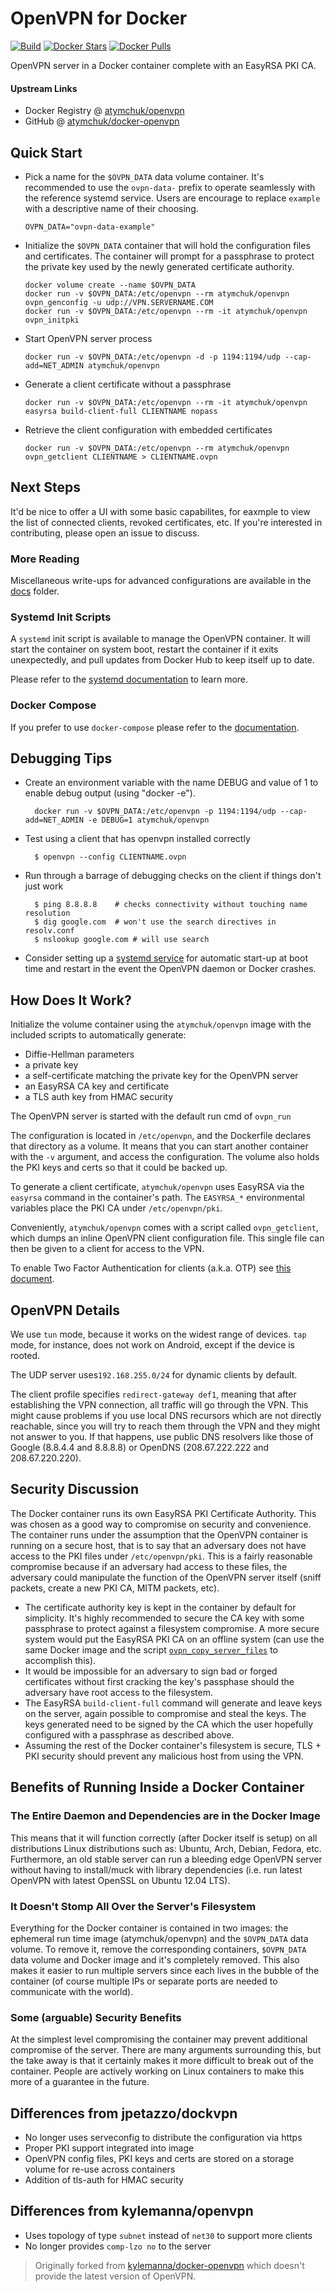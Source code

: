 # OpenVPN for Docker

[![Build](https://github.com/atymchuk/docker-openvpn/actions/workflows/build.yml/badge.svg)](https://github.com/atymchuk/docker-openvpn/actions/workflows/build.yml)
[![Docker Stars](https://img.shields.io/docker/stars/atymchuk/openvpn.svg)](https://hub.docker.com/r/atymchuk/openvpn/)
[![Docker Pulls](https://img.shields.io/docker/pulls/atymchuk/openvpn.svg)](https://hub.docker.com/r/atymchuk/openvpn/)

OpenVPN server in a Docker container complete with an EasyRSA PKI CA.

#### Upstream Links

- Docker Registry @ [atymchuk/openvpn](https://hub.docker.com/r/atymchuk/openvpn/)
- GitHub @ [atymchuk/docker-openvpn](https://github.com/atymchuk/docker-openvpn)

## Quick Start

- Pick a name for the `$OVPN_DATA` data volume container. It's recommended to
  use the `ovpn-data-` prefix to operate seamlessly with the reference systemd
  service. Users are encourage to replace `example` with a descriptive name of
  their choosing.

      OVPN_DATA="ovpn-data-example"

- Initialize the `$OVPN_DATA` container that will hold the configuration files
  and certificates. The container will prompt for a passphrase to protect the
  private key used by the newly generated certificate authority.

      docker volume create --name $OVPN_DATA
      docker run -v $OVPN_DATA:/etc/openvpn --rm atymchuk/openvpn ovpn_genconfig -u udp://VPN.SERVERNAME.COM
      docker run -v $OVPN_DATA:/etc/openvpn --rm -it atymchuk/openvpn ovpn_initpki

- Start OpenVPN server process

      docker run -v $OVPN_DATA:/etc/openvpn -d -p 1194:1194/udp --cap-add=NET_ADMIN atymchuk/openvpn

- Generate a client certificate without a passphrase

      docker run -v $OVPN_DATA:/etc/openvpn --rm -it atymchuk/openvpn easyrsa build-client-full CLIENTNAME nopass

- Retrieve the client configuration with embedded certificates

      docker run -v $OVPN_DATA:/etc/openvpn --rm atymchuk/openvpn ovpn_getclient CLIENTNAME > CLIENTNAME.ovpn

## Next Steps

It'd be nice to offer a UI with some basic capabilites, for eaxmple to view the list of connected clients, revoked
certificates, etc. If you're interested in contributing, please open an issue to discuss.

### More Reading

Miscellaneous write-ups for advanced configurations are available in the [docs](docs) folder.

### Systemd Init Scripts

A `systemd` init script is available to manage the OpenVPN container. It will
start the container on system boot, restart the container if it exits
unexpectedly, and pull updates from Docker Hub to keep itself up to date.

Please refer to the [systemd documentation](docs/systemd.md) to learn more.

### Docker Compose

If you prefer to use `docker-compose` please refer to the [documentation](docs/docker-compose.md).

## Debugging Tips

- Create an environment variable with the name DEBUG and value of 1 to enable debug output (using "docker -e").

        docker run -v $OVPN_DATA:/etc/openvpn -p 1194:1194/udp --cap-add=NET_ADMIN -e DEBUG=1 atymchuk/openvpn

- Test using a client that has openvpn installed correctly

        $ openvpn --config CLIENTNAME.ovpn

- Run through a barrage of debugging checks on the client if things don't just work

        $ ping 8.8.8.8    # checks connectivity without touching name resolution
        $ dig google.com  # won't use the search directives in resolv.conf
        $ nslookup google.com # will use search

- Consider setting up a [systemd service](/docs/systemd.md) for automatic
  start-up at boot time and restart in the event the OpenVPN daemon or Docker
  crashes.

## How Does It Work?

Initialize the volume container using the `atymchuk/openvpn` image with the
included scripts to automatically generate:

- Diffie-Hellman parameters
- a private key
- a self-certificate matching the private key for the OpenVPN server
- an EasyRSA CA key and certificate
- a TLS auth key from HMAC security

The OpenVPN server is started with the default run cmd of `ovpn_run`

The configuration is located in `/etc/openvpn`, and the Dockerfile
declares that directory as a volume. It means that you can start another
container with the `-v` argument, and access the configuration.
The volume also holds the PKI keys and certs so that it could be backed up.

To generate a client certificate, `atymchuk/openvpn` uses EasyRSA via the
`easyrsa` command in the container's path. The `EASYRSA_*` environmental
variables place the PKI CA under `/etc/openvpn/pki`.

Conveniently, `atymchuk/openvpn` comes with a script called `ovpn_getclient`,
which dumps an inline OpenVPN client configuration file. This single file can
then be given to a client for access to the VPN.

To enable Two Factor Authentication for clients (a.k.a. OTP) see [this document](/docs/otp.md).

## OpenVPN Details

We use `tun` mode, because it works on the widest range of devices.
`tap` mode, for instance, does not work on Android, except if the device
is rooted.

The UDP server uses`192.168.255.0/24` for dynamic clients by default.

The client profile specifies `redirect-gateway def1`, meaning that after
establishing the VPN connection, all traffic will go through the VPN.
This might cause problems if you use local DNS recursors which are not
directly reachable, since you will try to reach them through the VPN
and they might not answer to you. If that happens, use public DNS
resolvers like those of Google (8.8.4.4 and 8.8.8.8) or OpenDNS
(208.67.222.222 and 208.67.220.220).

## Security Discussion

The Docker container runs its own EasyRSA PKI Certificate Authority. This was
chosen as a good way to compromise on security and convenience. The container
runs under the assumption that the OpenVPN container is running on a secure
host, that is to say that an adversary does not have access to the PKI files
under `/etc/openvpn/pki`. This is a fairly reasonable compromise because if an
adversary had access to these files, the adversary could manipulate the
function of the OpenVPN server itself (sniff packets, create a new PKI CA, MITM
packets, etc).

- The certificate authority key is kept in the container by default for
  simplicity. It's highly recommended to secure the CA key with some
  passphrase to protect against a filesystem compromise. A more secure system
  would put the EasyRSA PKI CA on an offline system (can use the same Docker
  image and the script [`ovpn_copy_server_files`](/docs/paranoid.md) to accomplish this).
- It would be impossible for an adversary to sign bad or forged certificates
  without first cracking the key's passphase should the adversary have root
  access to the filesystem.
- The EasyRSA `build-client-full` command will generate and leave keys on the
  server, again possible to compromise and steal the keys. The keys generated
  need to be signed by the CA which the user hopefully configured with a passphrase
  as described above.
- Assuming the rest of the Docker container's filesystem is secure, TLS + PKI
  security should prevent any malicious host from using the VPN.

## Benefits of Running Inside a Docker Container

### The Entire Daemon and Dependencies are in the Docker Image

This means that it will function correctly (after Docker itself is setup) on
all distributions Linux distributions such as: Ubuntu, Arch, Debian, Fedora,
etc. Furthermore, an old stable server can run a bleeding edge OpenVPN server
without having to install/muck with library dependencies (i.e. run latest
OpenVPN with latest OpenSSL on Ubuntu 12.04 LTS).

### It Doesn't Stomp All Over the Server's Filesystem

Everything for the Docker container is contained in two images: the ephemeral
run time image (atymchuk/openvpn) and the `$OVPN_DATA` data volume. To remove
it, remove the corresponding containers, `$OVPN_DATA` data volume and Docker
image and it's completely removed. This also makes it easier to run multiple
servers since each lives in the bubble of the container (of course multiple IPs
or separate ports are needed to communicate with the world).

### Some (arguable) Security Benefits

At the simplest level compromising the container may prevent additional
compromise of the server. There are many arguments surrounding this, but the
take away is that it certainly makes it more difficult to break out of the
container. People are actively working on Linux containers to make this more
of a guarantee in the future.

## Differences from jpetazzo/dockvpn

- No longer uses serveconfig to distribute the configuration via https
- Proper PKI support integrated into image
- OpenVPN config files, PKI keys and certs are stored on a storage volume for re-use across containers
- Addition of tls-auth for HMAC security

## Differences from kylemanna/openvpn

- Uses topology of type `subnet` instead of `net30` to support more clients
- No longer provides `comp-lzo no` to the server

> Originally forked from [kylemanna/docker-openvpn](https://hub.docker.com/r/kylemanna/docker-openvpn/) which doesn't provide the latest version of OpenVPN.
